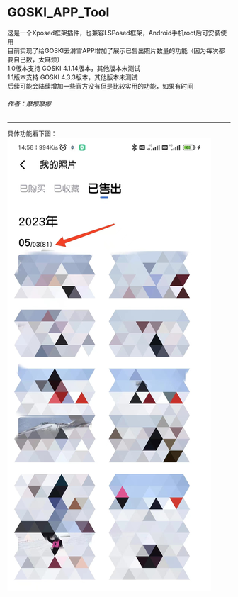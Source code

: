 # GOSKI_APP_Tool
这是一个Xposed框架插件，也兼容LSPosed框架，Android手机root后可安装使用  
目前实现了给GOSKI去滑雪APP增加了展示已售出照片数量的功能（因为每次都要自己数，太麻烦）  
1.0版本支持 GOSKI 4.1.14版本，其他版本未测试  
1.1版本支持 GOSKI 4.3.3版本，其他版本未测试  
后续可能会陆续增加一些官方没有但是比较实用的功能，如果有时间
###### 作者：摩擦摩擦

---
具体功能看下图：
![示例](https://github.com/keepsleep007/goski_APP_Tool/blob/master/image1.jpg "示例")  
